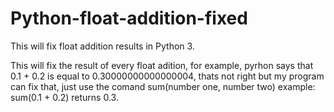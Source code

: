 # Python-float-addition-fixed
This will fix float addition results in Python 3.

This will fix the result of every float adition, for example, pyrhon says that 0.1 + 0.2 is equal to 0.30000000000000004, thats not right but my program can fix that, just use the comand sum(number one, number two) example: sum(0.1 + 0.2) returns 0.3.

